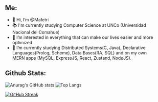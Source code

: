 ## Me:
- 👋 Hi, I’m @Mafetri
- 📚 I'm currently studying Computer Science at UNCo (Universidad Nacional del Comahue)
- 👀 I’m interested in everything that can make our lives easier and more optimized
- 🌱 I’m currently studying Distributed Systems(C, Java), Declarative Languages(Prolog, Scheme), Data Bases(RA, SQL) and on my own MERN apps (MySQL, ExpressJS, React, Zustand, NodeJS).

## Github Stats:

![Anurag's GitHub stats](https://github-readme-stats.vercel.app/api?username=Mafetri&theme=swift&show_icons=true&include_all_commits=true&count_private=true&hide_border=true&text_color=8a8a8a&title_color=1c1c1c&icon_color=1c1c1c) ![Top Langs](https://github-readme-stats.vercel.app/api/top-langs/?username=Mafetri&langs_count=8&theme=swift&layout=compact&hide_border=true&text_color=#525151&title_color=1c1c1c&icon_color=1c1c1c)

[![GitHub Streak](https://streak-stats.demolab.com?user=Mafetri&theme=icegray&background=F7F7F7&hide_border=true&mode=weekly&fire=E01515&ring=9B2929BC)](https://git.io/streak-stats)
<!---
Mafetri/Mafetri is a ✨ special ✨ repository because its `README.md` (this file) appears on your GitHub profile.
You can click the Preview link to take a look at your changes.
--->
